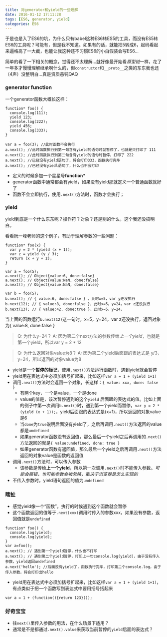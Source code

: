 ```yaml
---
title: 对generator和yield的一些理解
date: 2016-01-12 17:11:28
tags: [ES6, generator, yield]
categories: ES6
---
```

于是也是入了ES6的坑，为什么只有babel这种ES6转ES5的工具，而没有ES5转ES6的工具呢？可能有，但是我不知道。如果有的话，就能把5转成6，起码看起来逼格高了一大截，也能让我这种还不习惯ES6的小白假装会写ES6…

简单的看了一下相关的概念，觉得还不太理解…就好像最开始看*原型链*一样，花了一年多才慢慢理解继承啊什么的，但`constructor`和`__proto__`之类的东东我也还（4声）没整明白…真是资质愚钝QAQ

### generator function
一个generator函数大概长这样：
```
function* foo() {
  console.log(111);
  yield 123;
  console.log(222);
  yield 456;
  console.log(333);
}

var a = foo(3); //此时函数不会执行
a.next(); //此时函数执行到第一句含有yield的语句时就暂停了，也就是只打印了 111
a.next(); //此时函数执行到第二句含有yield的语句时暂停，打印了 222
a.next(); //已经没有yield语句了，将会打印333，函数执行完毕
a.next(); //已经没有yiedl语句了，什么也不会打印
```

* 定义的时候多加一个星星号**function\***
* generator函数中通常都会有yield，如果没有yield那就定义一个普通函数就好了
* 函数不会立即执行，使用`.next()`方法时，函数才会执行；

### yield
yield到底是一个什么东东呢？操作符？对象？还是别的什么，这个我还没搞明白。

看看阮一峰老师的这个例子，有助于理解参数的一些问题：
```
function* foo(x) {
  var y = 2 * (yield (x + 1));
  var z = yield (y / 3);
  return (x + y + z);
}

var a = foo(5);
a.next(); // Object{value:6, done:false}
a.next(); // Object{value:NaN, done:false}
a.next(); // Object{value:NaN, done:false}

var b = foo(5);
b.next(); // { value:6, done:false } ，此时x=5，var y还没执行
b.next(12); // { value:8, done:false }，此时x=5，y=24，var z还没执行
b.next(13); // { value:42, done:true }，此时x=5，y=24，
```
当上面的函数运行`b.next(12)`这一句时，x=5，y=24，var z还没执行，返回对象为{ value:8, done:false }
> Q: 为什么y=24？
A: 因为第二个next方法的参数传给*上一个yield*，也就是第一个yield，所以var y = 2 * 12

> Q: 为什么返回对象value为8？
A: 因为第二个yield后面跟的表达式是 y/3，y=24，所以返回的对象value为8

* yield是一个**暂停的标记**，使用`.next()`方法运行函数时，遇到yield就会暂停
* yield用在表达式中必须加括号扩起来，比如这样`var a = 1 + (yield 1+1)`
* 调用`.next()`方法时会返回一个对象，长这样：`{ value: xxx, done: false }`
  - 有两个key，一个是value，一个是done
  - value的值是，该次暂停遇到的这个`yield` 后面跟的表达式的值。比如上面的例子中第一次调用`b.next()`时，遇到第一个yield而暂停，`var y = 2 * (yield (x + 1));`，yield后面跟的表达式是(x+1)，所以返回的对象value是6
  - 当`done`为`true`说明后面没有yield了，之后再调用`.next()`方法返回的value都是`undefined`
  - 如果generator函数没有返回值，那么最后一个yield之后再调用的`.next()`方法返回的就是`{ value:undefined, done: true }`
  - 如果generator函数有返回值，那么最后一个yield之后再调用`.next()`方法返回的对象value是函数的返回值
* 调用`.next()`方法时，可以传入参数
  - 该参数是传给**上一个yield**，所以第一次调用`.next()`时不能传入参数。*可能会报错，也可能参数会被忽略，取决于浏览器是怎么实现的*
* 不传入参数时，yield语句返回的值为`undefined`

### 瞎扯
* 感觉yield像一个“函数”，执行的时候遇到这个函数就会暂停
* 这个函数返回的值等于`.next(xxx)`调用时传入的参数xxx，如果没有参数，返回值就是`undefined`
```
function* foo() {
  console.log(yield);
  console.log(yield);
}
var a=foo();
a.next(); // 遇到第一个yield暂停，什么也不打印
a.next(); // 遇到第二个yield暂停，打印上一句console.log(yield)，由于没有传入参数，yield返回undefined
a.next('hello'); //后面没有yield了，函数执行完毕，打印第二个console.log，由于传入参数，将会打印出hello
```
* yield用在表达式中必须加括号扩起来，比如这样`var a = 1 + (yield 1+1)`，有点类似于把一个函数写到表达式中要用括号括起来
```
var a = 1 + (function(){return 123}());
```

### 好奇宝宝
* 往`next()`里传入参数的用法，在什么场景下适用？
* 通常是不是都通过`.next().value`来获取当前暂停的`yield`后面的表达式？
